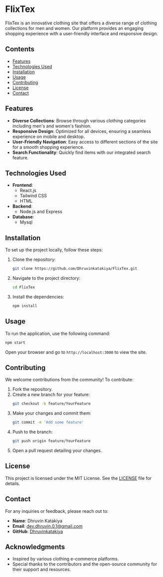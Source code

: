 # FlixTex

FlixTex is an innovative clothing site that offers a diverse range of clothing collections for men and women. Our platform provides an engaging shopping experience with a user-friendly interface and responsive design.

## Contents

- [Features](#features)
- [Technologies Used](#technologies-used)
- [Installation](#installation)
- [Usage](#usage)
- [Contributing](#contributing)
- [License](#license)
- [Contact](#contact)

## Features

- **Diverse Collections**: Browse through various clothing categories including men's and women's fashion.
- **Responsive Design**: Optimized for all devices, ensuring a seamless experience on mobile and desktop.
- **User-Friendly Navigation**: Easy access to different sections of the site for a smooth shopping experience.
- **Search Functionality**: Quickly find items with our integrated search feature.

## Technologies Used

- **Frontend**: 
  - React.js 
  - Tailwind CSS
  - HTML 
- **Backend**: 
  - Node.js and Express 
- **Database**: 
  - Mysql

## Installation

To set up the project locally, follow these steps:

1. Clone the repository:
   ```bash
   git clone https://github.com/Dhruvinkatakiya/FlixTex.git
   ```
2. Navigate to the project directory:
   ```bash
   cd FlixTex
   ```
3. Install the dependencies:
   ```bash
   npm install
   ```

## Usage

To run the application, use the following command:
```bash
npm start
```
Open your browser and go to `http://localhost:3000` to view the site.

## Contributing

We welcome contributions from the community! To contribute:

1. Fork the repository.
2. Create a new branch for your feature:
   ```bash
   git checkout -b feature/YourFeature
   ```
3. Make your changes and commit them:
   ```bash
   git commit -m 'Add some feature'
   ```
4. Push to the branch:
   ```bash
   git push origin feature/YourFeature
   ```
5. Open a pull request detailing your changes.

## License

This project is licensed under the MIT License. See the [LICENSE](LICENSE) file for details.

## Contact

For any inquiries or feedback, please reach out to:

- **Name**: Dhruvin Katakiya
- **Email**: [dev.dhruvin.0.1@gmail.com](mailto:dev.dhruvin.0.1@gmail.com)
- **GitHub**: [Dhruvinkatakiya](https://github.com/Dhruvinkatakiya)

## Acknowledgments

- Inspired by various clothing e-commerce platforms.
- Special thanks to the contributors and the open-source community for their support and resources.
